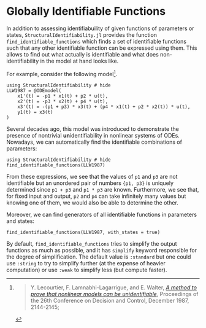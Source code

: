 # Globally Identifiable Functions

In addition to assessing identifiabuility of given functions of parameters or states, `StructuralIdentifiability.jl`
provides the function `find_identifiable_functions` which finds a set of identifiable functions such that any other
identifiable function can be expressed using them.
This allows to find out what actually is identifiable and what does non-identifiability in the model at hand looks like.

For example, consider the following model[^1].

```@example funcs
using StructuralIdentifiability # hide
LLW1987 = @ODEmodel(
    x1'(t) = -p1 * x1(t) + p2 * u(t),
    x2'(t) = -p3 * x2(t) + p4 * u(t),
    x3'(t) = -(p1 + p3) * x3(t) + (p4 * x1(t) + p2 * x2(t)) * u(t),
    y1(t) = x3(t)
)
```

Several decades ago, this model was introduced to demonstrate the presence of nontrivial **un**identifiability in nonlinear systems of ODEs.
Nowadays, we can automatically find the identifiable combinations of parameters:

```@example funcs
using StructuralIdentifiability # hide
find_identifiable_functions(LLW1987)
```

From these expressions, we see that the values of `p1` and `p3` are not identifiable but an unordered pair
of numbers `{p1, p3}` is uniquely determined since `p1 + p3` and `p1 * p3` are known.
Furthermore, we see that, for fixed input and output, `p2` and `p4` can take infinitely many values but
knowing one of them, we would also be able to determine the other.

Moreover, we can find generators of all identifiable functions in parameters and states:

```@example funcs
find_identifiable_functions(LLW1987, with_states = true)
```

By default, `find_identifiable_functions` tries to simplify the output functions as much as possible, and it has `simplify` keyword responsible for
the degree of simplification. The default value is `:standard` but one could use `:string` to try to simplify further
(at the expense of heavier computation) or use `:weak` to simplify less (but compute faster).

[^1]: > Y. Lecourtier, F. Lamnabhi-Lagarrigue, and E. Walter, [*A method to prove that nonlinear models can be unidentifiable*](https://doi.org/10.1109/CDC.1987.272467), Proceedings of the 26th Conference on Decision and Control, December 1987, 2144-2145;
